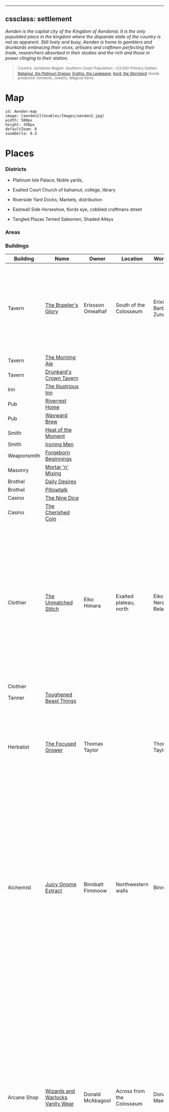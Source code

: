 
---
cssclass: settlement
---

_Aenden is the capital city of the Kingdom of Aendonia. It is the only populated place in the kingdom where the disparate state of the country is not as apparent. Still lively and busy, Aenden is home to gamblers and drunkards embracing their vices, artisans and craftmen perfecting their trade, researchers absorbed in their studies and the rich and those in power clinging to their station._


 
><small>Country:  _Aendonia_</small>
<small>Region: _Southern Coast_</small>
<small>Population: _~23.000_</small>
<small>Primary Deities: [Bahamut, the Platinum Dragon](World%20&%20Information/Deities/Bahamut,%20the%20Platinum%20Dragon.md), [Erathis, the Lawbearer](World%20&%20Information/Deities/Erathis,%20the%20Lawbearer.md), [Kord, the Stormlord](World%20&%20Information/Deities/Kord,%20the%20Stormlord.md)</small>
<small>_Goods produced_: _Ironwork, Jewelry, Magical Items_</small>


# Map

```leaflet
id: Aenden-map
image: [aenden2](Usables/Images/aenden2.jpg)
width: 500px
height: 350px
defaultZoom: 8
zoomDelta: 0.3
```


# Places


### Districts

- Platinum Isle
	  Palace, Noble yards,

- Exalted Court
	  Church of bahamut, college, library

- Riverside Yard
	  Docks, Markets, distribution

- Eastwall Side
	  Horseshoe, Kords eye, cobbled craftmans street

- Tangled Plazas
	  Tented Salesmen, Shaded Alleys

### Areas

### Buildings

| Building       | Name                                 | Owner             | Location                  | Workers               | Description                                                                                                                                                                                                                                                                                                                                         |
| -------------- | ------------------------------------ | ----------------- | ------------------------- | --------------------- | --------------------------------------------------------------------------------------------------------------------------------------------------------------------------------------------------------------------------------------------------------------------------------------------------------------------------------------------------- |
| Tavern         | [The Brawler's Glory ](The%20Brawler's%20Glory%20)             | Erixsson Omealhaf | South of the Colosseum    | Erixsson, Barba, Zuna | Erixsson is a burly, muscly big human man, big scar on his cheeck so only moustache, one side of head shaven with the other having long brown hair.                                                                                                                                                                                                 |
| Tavern         | [The Morning Ale](The%20Morning%20Ale)                  |                   |                           |                       |                                                                                                                                                                                                                                                                                                                                                     |
| Tavern         | [Drunkard's Crown Tavern](Drunkard's%20Crown%20Tavern)          |                   |                           |                       |                                                                                                                                                                                                                                                                                                                                                     |
| Inn            | [The Illustrious Inn](The%20Illustrious%20Inn)              |                   |                           |                       |                                                                                                                                                                                                                                                                                                                                                     |
| Pub            | [Riverrest Home](Riverrest%20Home)                   |                   |                           |                       |                                                                                                                                                                                                                                                                                                                                                     |
| Pub            | [Wayward Brew](Wayward%20Brew)                     |                   |                           |                       |                                                                                                                                                                                                                                                                                                                                                     |
| Smith          | [Heat of the Moment](Heat%20of%20the%20Moment)               |                   |                           |                       |                                                                                                                                                                                                                                                                                                                                                     |
| Smith          | [Ironing Men](Ironing%20Men)                      |                   |                           |                       |                                                                                                                                                                                                                                                                                                                                                     |
| Weaponsmith    | [Forgeborn Beginnings](Forgeborn%20Beginnings)             |                   |                           |                       |                                                                                                                                                                                                                                                                                                                                                     |
| Masonry        | [Mortar 'n' Mixing](Mortar%20'n'%20Mixing)                |                   |                           |                       |                                                                                                                                                                                                                                                                                                                                                     |
| Brothel        | [Daily Desires](Daily%20Desires)                    |                   |                           |                       |                                                                                                                                                                                                                                                                                                                                                     |
| Brothel        | [Pillowtalk](Pillowtalk)                       |                   |                           |                       |                                                                                                                                                                                                                                                                                                                                                     |
| Casino         | [The Nine Dice](The%20Nine%20Dice)                    |                   |                           |                       |                                                                                                                                                                                                                                                                                                                                                     |
| Casino         | [The Cherished Coin](The%20Cherished%20Coin)               |                   |                           |                       |                                                                                                                                                                                                                                                                                                                                                     |
| Clothier       | [The Unmatched Stitch](Fa'eldar/Stores/The%20Unmatched%20Stitch.md)             | Eiko Himara       | Exalted plateau, north    | Eiko, Nera, Belas     | Eiko herself is quite tall, shoulder black hair, round face with flat lips, dark brown eyes. Intensity in her eyes. Belas is old man grey flowing hair, goatee ish who helps man the registry. Nera is enthusiastic apprentice of Eiko. Gnome, blonde in ponytail, short.                                                                           |
| Clothier       |                                      |                   |                           |                       |                                                                                                                                                                                                                                                                                                                                                     |
| Tanner         | [Toughened Beast Things](Toughened%20Beast%20Things)           |                   |                           |                       |                                                                                                                                                                                                                                                                                                                                                     |
| Herbalist      | [The Focused Grower](Fa'eldar/Stores/The%20Focused%20Grower.md)               | Thomas Taylor     |                           | Thomas Taylor         | Thomas is somewhat old, smoking his pipe, some white hairplumes and a huge ass nose. Squinting eyes when not using a loupe.                                                                                                                                                                                                                         |
| Alchemist      | [Juicy Gnome Extract](Fa'eldar/Stores/Juicy%20Gnome%20Extract.md)              | Binnbatt Fimmoow  | Northwestern walls        | Binnbatt              | Small pretty well hidden shop. empty glassware is everywhere, you get hit by a weird changing smell, sometimes burning like acid yet also smelling like freshly baked cake. Binnbatt is a young gnome with black hair peaking out from his bandana. Big brown eyes, big ole smile, missing couple of fingers. Jovial boyo                           |
| Arcane Shop    | [Wizards and Warlocks Vanity Wear](Fa'eldar/Stores/Wizards%20and%20Warlocks%20Vanity%20Wear.md) | Donald McAbagool  | Across from the Colosseum | Donald, Maela         | High roofed rectangle shaped shop, big windows lotta light. Inside is marble pillars, floors and rugs. There's a number of interesting objects adorning the walls and shelves. Donald is sitting on a small platform behind a desk, covering his round af stomach. He's somewhat tan, bald, with pointy eyebrows and facial hair.                   |
| Bowyer         | [The Brothers’s Strings Fletcher](The%20Brothers%E2%80%99s%20Strings%20Fletcher)  | Ran Berry         |                           | Ran, Zeram Berry      | Not a large front area. Some Arrows, bows and such on display behind counter but seems like most of the space is in the back. Ran is starting to age half-elf, blonde hair tied back, scruff on his face. Eyes are always almost closed, as if he's always aiming for a shot. Zeram usually in back, little younger, shorter hair but not talkative |
| Carpenter      | [Sticks no stones](Sticks%20no%20stones)                 |                   |                           |                       |                                                                                                                                                                                                                                                                                                                                                     |
| Cobbler        | [For all your sole needs](For%20all%20your%20sole%20needs)          |                   |                           |                       |                                                                                                                                                                                                                                                                                                                                                     |
| Jeweler        | [Glittering Sunstones](Glittering%20Sunstones)             |                   |                           |                       |                                                                                                                                                                                                                                                                                                                                                     |
| Jeweler        | [Justifiable Jewelry](Justifiable%20Jewelry)              |                   |                           |                       |                                                                                                                                                                                                                                                                                                                                                     |
| General Store  | [Aenden Everyday Store](Aenden%20Everyday%20Store)            |                   |                           |                       |                                                                                                                                                                                                                                                                                                                                                     |
| General Store  | [Plentiful and Cheapstuff](Plentiful%20and%20Cheapstuff)         |                   |                           |                       |                                                                                                                                                                                                                                                                                                                                                     |
| Arena          | [The Eye of Kord](The%20Eye%20of%20Kord)                  |                   |                           |                       |                                                                                                                                                                                                                                                                                                                                                     |
| Weaver         | [Sophisticated Entwinements](Sophisticated%20Entwinements)       |                   |                           |                       |                                                                                                                                                                                                                                                                                                                                                     |
| Library        |                                      |                   |                           |                       |                                                                                                                                                                                                                                                                                                                                                     |
| Temple         |                                      |                   |                           |                       |                                                                                                                                                                                                                                                                                                                                                     |
| Temple         |                                      |                   |                           |                       |                                                                                                                                                                                                                                                                                                                                                     |
| Merchant Guild |                                      |                   |                           |                       |                                                                                                                                                                                                                                                                                                                                                     |







# People

### Storeworkers

| Names | Job | Location | Description |
|-------|-----|----------|-------------|


### Government

| Names | Job | Location | Description |
|-------|-----|----------|-------------|


### Miscellaneous

| Names | Job | Location | Description |
|-------|-----|----------|-------------|




# General


# Notes

- Catuli's Adoptive parents are from Aenden:
	1. Come up with his parents
	2. Come up with a sister
	3. Give him a little bit of information on his Aenden contacts
	4. Come up with famililes' current stance
